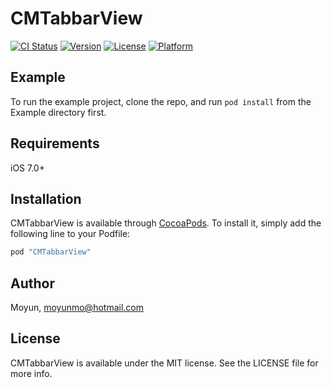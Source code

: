 # CMTabbarView

[![CI Status](http://img.shields.io/travis/momo605654602@gmail.com/CMTabbarView.svg?style=flat)](https://travis-ci.org/momo605654602@gmail.com/CMTabbarView)
[![Version](https://img.shields.io/cocoapods/v/CMTabbarView.svg?style=flat)](http://cocoapods.org/pods/CMTabbarView)
[![License](https://img.shields.io/cocoapods/l/CMTabbarView.svg?style=flat)](http://cocoapods.org/pods/CMTabbarView)
[![Platform](https://img.shields.io/cocoapods/p/CMTabbarView.svg?style=flat)](http://cocoapods.org/pods/CMTabbarView)

## Example

To run the example project, clone the repo, and run `pod install` from the Example directory first.

## Requirements

iOS 7.0+

## Installation

CMTabbarView is available through [CocoaPods](http://cocoapods.org). To install
it, simply add the following line to your Podfile:

```ruby
pod "CMTabbarView"
```

## Author

Moyun, moyunmo@hotmail.com

## License

CMTabbarView is available under the MIT license. See the LICENSE file for more info.
